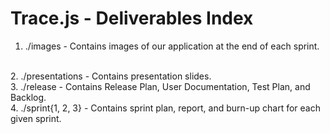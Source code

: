 # Trace.js - Deliverables Index
1. ./images - Contains images of our application at the end of each sprint.
<br>
2. ./presentations - Contains presentation slides.
<br>
3. ./release - Contains Release Plan, User Documentation, Test Plan, and Backlog.
<br>
4. ./sprint{1, 2, 3} - Contains sprint plan, report, and burn-up chart for each given sprint.
<br>